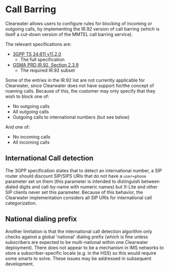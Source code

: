 # Call Barring

Clearwater allows users to configure rules for blocking of incoming or
outgoing calls, by implementing the IR.92 version of call barring
(which is itself a cut-down version of the MMTEL call barring
service).

The relevant specifications are:

-   [3GPP TS 24.611
    v11.2.0](http://www.3gpp.org/ftp/Specs/html-info/24611.htm)
    - The full specification
-   [GSMA PRD IR.92, Section
    2.3.9](http://www.gsma.com/newsroom/wp-content/uploads/2012/06/IR9230.pdf)
    - The required IR.92 subset

Some of the entries in the IR.92 list are not currently applicable for
Clearwater, since Clearwater does not have support for/the concept of
roaming calls. Because of this, the customer may only specify that
they wish to block one of:

-   No outgoing calls
-   All outgoing calls
-   Outgoing calls to international numbers (but see below)

And one of:

-   No incoming calls
-   All incoming calls

## International Call detection

The 3GPP specification states that to
detect an international number, a SIP router should discount SIP/SIPS
URIs that do not have a `user=phone` parameter set on them (this parameter
is intended to distinguish between dialed digits and call-by-name with
numeric names) but X-Lite and other SIP clients never set this
parameter. Because of this behavior, the Clearwater
implementation considers all SIP URIs for international call
categorization.

## National dialing prefix

Another limitation is that the international call detection algorithm
only checks against a global 'national' dialing prefix (which is fine
unless subscribers are expected to be multi-national within one
Clearwater deployment). There does not appear to be a mechanism in IMS
networks to store a subscriber-specific locale (e.g. in the HSS) so this
would require some smarts to solve. These issues may be addressed in
subsequent development.
